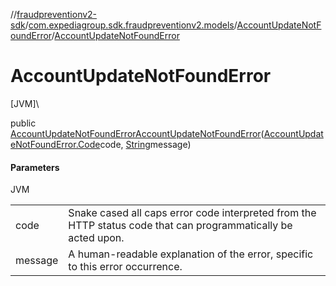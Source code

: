 //[fraudpreventionv2-sdk](../../../index.md)/[com.expediagroup.sdk.fraudpreventionv2.models](../index.md)/[AccountUpdateNotFoundError](index.md)/[AccountUpdateNotFoundError](-account-update-not-found-error.md)

# AccountUpdateNotFoundError

[JVM]\

public [AccountUpdateNotFoundError](index.md)[AccountUpdateNotFoundError](-account-update-not-found-error.md)([AccountUpdateNotFoundError.Code](-code/index.md)code, [String](https://docs.oracle.com/javase/8/docs/api/java/lang/String.html)message)

#### Parameters

JVM

| | |
|---|---|
| code | Snake cased all caps error code interpreted from the HTTP status code that can programmatically be acted upon. |
| message | A human-readable explanation of the error, specific to this error occurrence. |
